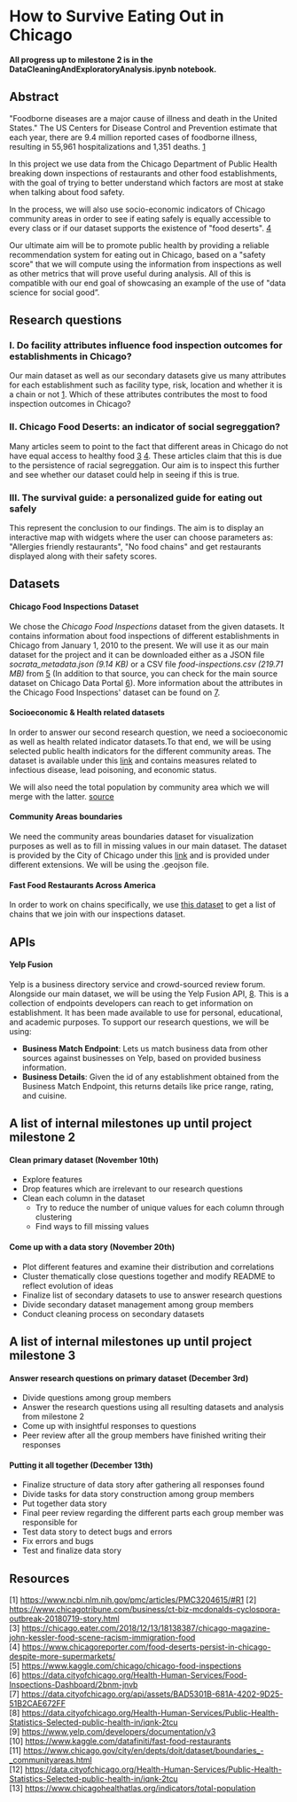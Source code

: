 # How to Survive Eating Out in Chicago

**All progress up to milestone 2 is in the DataCleaningAndExploratoryAnalysis.ipynb notebook.**

## Abstract
"Foodborne diseases are a major cause of illness and death in the United States." The US Centers for Disease Control and Prevention estimate that each year, there are 9.4 million reported cases of foodborne illness, resulting in 55,961 hospitalizations and 1,351 deaths.
[1](https://www.ncbi.nlm.nih.gov/pmc/articles/PMC3204615/#R1)

In this project we use data from the Chicago Department of Public Health breaking down inspections of restaurants and other food establishments, with the goal of trying to better understand which factors are most at stake when talking about food safety.

In the process, we will also use socio-economic indicators of Chicago community areas in order to see if eating safely is equally accessible to every class or if our dataset supports the existence of "food deserts".
[4](https://www.chicagoreporter.com/food-deserts-persist-in-chicago-despite-more-supermarkets/)

Our ultimate aim will be to promote public health by providing a reliable recommendation system for eating out in Chicago, based on a "safety score" that we will compute using the information from inspections as well as other metrics that will prove useful during analysis. All of this is compatible with our end goal of showcasing an example of the use of "data science for social good”.

## Research questions

### I. Do facility attributes influence food inspection outcomes for establishments in Chicago?

Our main dataset as well as our secondary datasets give us many attributes for each establishment such as facility type, risk, location and whether it is a chain or not [1](https://www.chicagotribune.com/business/ct-biz-mcdonalds-cyclospora-outbreak-20180719-story.html). Which of these attributes contributes the most to food inspection outcomes in Chicago?

### II. Chicago Food Deserts: an indicator of social segreggation?

Many articles seem to point to the fact that different areas in Chicago do not have equal access to healthy food [3](https://chicago.eater.com/2018/12/13/18138387/chicago-magazine-john-kessler-food-scene-racism-immigration-food) [4](https://www.chicagoreporter.com/food-deserts-persist-in-chicago-despite-more-supermarkets/). These articles claim that this is due to the persistence of racial segreggation. Our aim is to inspect this further and see whether our dataset could help in seeing if this is true.

### III. The survival guide: a personalized guide for eating out safely

This represent the conclusion to our findings. The aim is to display an interactive map with widgets where the user can choose parameters as: "Allergies friendly restaurants", "No food chains" and get restaurants displayed along with their safety scores.

## Datasets

#### Chicago Food Inspections Dataset
We chose the _Chicago Food Inspections_ dataset from the given datasets. It contains information about food inspections of different establishments in Chicago from January 1, 2010 to the present. We will use it as our main dataset for the project and it can be downloaded either as a JSON file _socrata\_metadata.json (9.14 KB)_  or a CSV file _food-inspections.csv (219.71 MB)_ from [5](https://www.kaggle.com/chicago/chicago-food-inspections) (In addition to that source, you can check for the main source dataset on Chicago Data Portal [6](https://data.cityofchicago.org/Health-Human-Services/Food-Inspections-Dashboard/2bnm-jnvb)). More information about the attributes in the Chicago Food Inspections' dataset can be found on [7](https://data.cityofchicago.org/api/assets/BAD5301B-681A-4202-9D25-51B2CAE672FF).

#### Socioeconomic & Health related datasets
In order to answer our second research question, we need a socioeconomic as well as health related indicator datasets.To that end, we will be using selected public health indicators for the different community areas. The dataset is available under this [link](https://data.cityofchicago.org/Health-Human-Services/Public-Health-Statistics-Selected-public-health-in/iqnk-2tcu) and contains measures related to infectious disease, lead poisoning, and economic status.

We will also need the total population by community area which we will merge with the latter. [source](https://www.chicagohealthatlas.org/indicators/total-population)

#### Community Areas boundaries
We need the community areas boundaries dataset for visualization purposes as well as to fill in missing values in our main dataset. The dataset is provided by the City of Chicago under this [link](https://www.chicago.gov/city/en/depts/doit/dataset/boundaries_-_communityareas.html) and is provided under different extensions. We will be using the .geojson file.

#### Fast Food Restaurants Across America
In order to work on chains specifically, we use [this dataset](https://www.kaggle.com/datafiniti/fast-food-restaurants) to get a list of chains that we join with our inspections dataset.

## APIs

#### Yelp Fusion
Yelp is a business directory service and crowd-sourced review forum. 
Alongside our main dataset, we will be using the Yelp Fusion API, [8](https://www.yelp.com/developers/documentation/v3). This is a collection of endpoints developers can reach to get information on establishment. It has been made available to use for personal, educational, and academic purposes. To support our research questions, we will be using:

- **Business Match Endpoint**: Lets us match business data from other sources against businesses on Yelp, based on provided business information. 
- **Business Details**: Given the id of any establishment obtained from the Business Match Endpoint, this returns details like price range, rating, and cuisine. 

## A list of internal milestones up until project milestone 2

#### Clean primary dataset (November 10th)

* Explore features
* Drop features which are irrelevant to our research questions
* Clean each column in the dataset
    * Try to reduce the number of unique values for each column through clustering
    * Find ways to fill missing values

#### Come up with a data story (November 20th)

* Plot different features and examine their distribution and correlations
* Cluster thematically close questions together and modify README to reflect evolution of ideas
* Finalize list of secondary datasets to use to answer research questions
* Divide secondary dataset management among group members
* Conduct cleaning process on secondary datasets

## A list of internal milestones up until project milestone 3

#### Answer research questions on primary dataset (December 3rd)

* Divide questions among group members
* Answer the research questions using all resulting datasets and analysis from milestone 2
* Come up with insightful responses to questions
* Peer review after all the group members have finished writing their responses

#### Putting it all together (December 13th)

* Finalize structure of data story after gathering all responses found
* Divide tasks for data story construction among group members
* Put together data story
* Final peer review regarding the different parts each group member was responsible for
* Test data story to detect bugs and errors
* Fix errors and bugs
* Test and finalize data story
    
## Resources
[1] https://www.ncbi.nlm.nih.gov/pmc/articles/PMC3204615/#R1
[2] https://www.chicagotribune.com/business/ct-biz-mcdonalds-cyclospora-outbreak-20180719-story.html <br/>
[3] https://chicago.eater.com/2018/12/13/18138387/chicago-magazine-john-kessler-food-scene-racism-immigration-food <br/>
[4] https://www.chicagoreporter.com/food-deserts-persist-in-chicago-despite-more-supermarkets/ <br/>
[5] https://www.kaggle.com/chicago/chicago-food-inspections <br/>
[6] https://data.cityofchicago.org/Health-Human-Services/Food-Inspections-Dashboard/2bnm-jnvb <br/>
[7] https://data.cityofchicago.org/api/assets/BAD5301B-681A-4202-9D25-51B2CAE672FF <br/>
[8] https://data.cityofchicago.org/Health-Human-Services/Public-Health-Statistics-Selected-public-health-in/iqnk-2tcu <br/>
[9] https://www.yelp.com/developers/documentation/v3 <br/>
[10] https://www.kaggle.com/datafiniti/fast-food-restaurants <br/>
[11] https://www.chicago.gov/city/en/depts/doit/dataset/boundaries_-_communityareas.html <br/>
[12] https://data.cityofchicago.org/Health-Human-Services/Public-Health-Statistics-Selected-public-health-in/iqnk-2tcu <br/>
[13] https://www.chicagohealthatlas.org/indicators/total-population <br/>